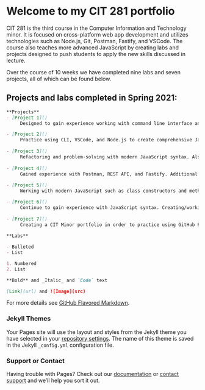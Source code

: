 # Welcome to my CIT 281 portfolio

CIT 281 is the third course in the Computer Information and Technology minor. It is focused on cross-platform web app development and utilizes technologies such as Node.js, Git, Postman, Fastify, and VSCode. The course also teaches more advanced JavaScript by creating labs and projects designed to push students to apply the new skills discussed in lecture. 

Over the course of 10 weeks we have completed nine labs and seven projects, all of which can be found below.

## Projects and labs completed in Spring 2021:

```markdown
**Projects**
- [Project 1]()
     Designed to gain experience working with command line interface and the subsequent commands as well as working with VSCode and Node.js.

- [Project 2]()
     Practice using CLI, VSCode, and Node.js to create comprehensive JavaScript code. 
 
- [Project 3]()
     Refactoring and problem-solving with modern JavaScript syntax. Also using Node.js and Fastify to gain experience with the GET verb, routes, and query          parameters.
     
- [Project 4]()
     Gained experience with Postman, REST API, and Fastify. Additional practice exporting code modules and testing code without using a web server.
     
- [Project 5]()
     Working with modern JavaScript such as class constructors and methods, code modules, and arrays in order to make a functioning game. Project was optional for extra credit.

- [Project 6]()
     Continue to gain experience with JavaScript syntax. Creating/working with classes, class inheritance, debugging, and static data.
     
- [Project 7]()
     Creating a CIT Minor portfolio in order to practice using GitHub Pages and repos.
     
**Labs**

- Bulleted
- List

1. Numbered
2. List

**Bold** and _Italic_ and `Code` text

[Link](url) and ![Image](src)
```

For more details see [GitHub Flavored Markdown](https://guides.github.com/features/mastering-markdown/).

### Jekyll Themes

Your Pages site will use the layout and styles from the Jekyll theme you have selected in your [repository settings](https://github.com/nataleeirwin/nataleeirwin.github.io/settings/pages). The name of this theme is saved in the Jekyll `_config.yml` configuration file.

### Support or Contact

Having trouble with Pages? Check out our [documentation](https://docs.github.com/categories/github-pages-basics/) or [contact support](https://support.github.com/contact) and we’ll help you sort it out.

